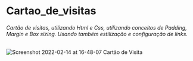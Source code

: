 # Cartao_de_visitas
###### Cartão de visitas, utilizando Html e Css, utilizando conceitos de Padding, Margin e Box sizing. Usando também estilização e configuração de links.
![Screenshot 2022-02-14 at 16-48-07 Cartão de Visita](https://user-images.githubusercontent.com/78119200/153935708-e2de1d05-d5eb-4889-9de4-4ded41e1dcef.png)
